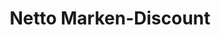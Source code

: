 ---
title: "Netto Marken-Discount"
url: /hannover/netto-marken-discount-eupener-strasse/
shop: Supermarkt
---